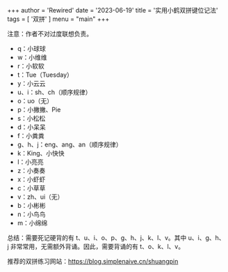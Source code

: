 +++
author = 'Rewired'
date = '2023-06-19'
title = '实用小鹤双拼键位记法'
tags = [
  '双拼'
]
menu = "main"
+++

注意：作者不对过度联想负责。

- q：小球球
- w：小维维
- r：小软软
- t：Tue（Tuesday）
- y：小云云
- u、i：sh、ch（顺序规律）
- o：uo（无）
- p：小撇撇、Pie
- s：小松松
- d：小呆呆
- f：小粪粪
- g、h、j：eng、ang、an（顺序规律）
- k：King、小快快
- l：小亮亮
- z：小奏奏
- x：小虾虾
- c：小草草
- v：zh、ui（无）
- b：小彬彬
- n：小鸟鸟
- m：小绵绵

总结：需要死记硬背的有 t、u、i、o、p、g、h、j、k、l、v。其中 u、i、g、h、j 非常常用，无需额外背诵。因此，需要背诵的有 t、o、k、l、v。

推荐的双拼练习网站：<https://blog.simplenaive.cn/shuangpin>